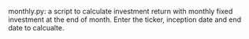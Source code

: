 monthly.py: a script to calculate investment return with monthly fixed investment at the end of month. Enter the ticker, inception date and end date to calcualte. 
